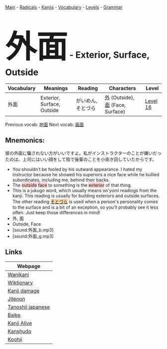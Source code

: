 <style> bigfont {font-size: 100px}</style>
[Main](../README.md) -
[Radicals](../radicals.md) -
[Kanjis](../kanjis.md) -
[Vocabulary](../vocabulary.md) -
[Levels](../levels.md) -
[Grammar](../grammar.md)
# <bigfont> 外面</bigfont> - Exterior, Surface, Outside 

| Vocabulary | Meanings | Reading | Characters | Level |
| --- | --- | --- | --- | --- |
| 外面 | Exterior, Surface, Outside | がいめん, そとづら |  [外](../kanjis/外.md) (Outside), [面](../kanjis/面.md) (Face, Surface) | [Level 16](../levels/wk_level16.md) |

Previous vocab: [地面](地面.md) Next vocab: [画面](画面.md) 

## Mnemonics:
彼の外面に騙されない方がいいですよ。私がインストラクターのことが嫌いだったのは、上司にはいい顔をして陰で後輩のことを小突き回していたからです。
* You shouldn’t be fooled by his outward appearance. I hated my instructor because he showed his superiors a nice face while he bullied subordinates, including me, behind their backs.
* The <span style="background-color:#ffcccb"> outside</span> <span style="background-color:#ffcccb"> face</span> to something is the <span style="background-color:#ffcccb"> exterior</span> of that thing.
* This is a jukugo word, which usually means on'yomi readings from the kanji. This reading is usually for building exteriors and outside surfaces. The other reading <span style="background-color:#fed8b1"> [そとづら](https://jisho.org/search/そとづら)</span> is used when a person's personality comes to the surface and is a bit of an exception, so you'll probably see it less often. Just keep those differences in mind!
* 外, 面
* Outside, Face
* [sound:外面_b.mp3]
* [sound:外面_g.mp3]


## Links 

| Webpage |
| --- |
| [Wanikani          ](https://www.wanikani.com/kanji/外面) |
| [Wiktionary        ](https://en.wiktionary.org/wiki/外面) |
| [Kanji damage      ](http://www.kanjidamage.com/kanji/search?utf8=✓&q=外面) |
| [Jitenon           ](https://jitenon.com/kanji/外面) |
| [Tanoshii japanese ](https://www.tanoshiijapanese.com/dictionary/kanji.cfm?k=外面) |
| [Baike             ](https://baike.baidu.com/item/外面) |
| [Kanji Alive       ](https://app.kanjialive.com/外面) |
| [Kanshudo          ](https://www.kanshudo.com/searchmn?q=外面) |
| [Koohii            ](https://kanji.koohii.com/study/kanji/外面) |
